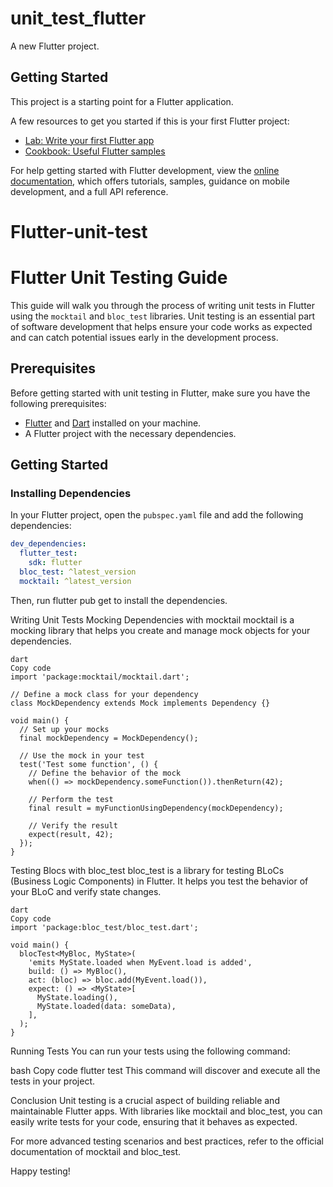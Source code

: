 # unit_test_flutter

A new Flutter project.

## Getting Started

This project is a starting point for a Flutter application.

A few resources to get you started if this is your first Flutter project:

- [Lab: Write your first Flutter app](https://docs.flutter.dev/get-started/codelab)
- [Cookbook: Useful Flutter samples](https://docs.flutter.dev/cookbook)

For help getting started with Flutter development, view the
[online documentation](https://docs.flutter.dev/), which offers tutorials,
samples, guidance on mobile development, and a full API reference.
# Flutter-unit-test

# Flutter Unit Testing Guide

This guide will walk you through the process of writing unit tests in Flutter using the `mocktail` and `bloc_test` libraries. Unit testing is an essential part of software development that helps ensure your code works as expected and can catch potential issues early in the development process.

## Prerequisites

Before getting started with unit testing in Flutter, make sure you have the following prerequisites:

- [Flutter](https://flutter.dev/docs/get-started/install) and [Dart](https://dart.dev/get-dart) installed on your machine.
- A Flutter project with the necessary dependencies.

## Getting Started

### Installing Dependencies

In your Flutter project, open the `pubspec.yaml` file and add the following dependencies:

```yaml
dev_dependencies:
  flutter_test:
    sdk: flutter
  bloc_test: ^latest_version
  mocktail: ^latest_version
  ```
Then, run flutter pub get to install the dependencies.

Writing Unit Tests
Mocking Dependencies with mocktail
mocktail is a mocking library that helps you create and manage mock objects for your dependencies.

```
dart
Copy code
import 'package:mocktail/mocktail.dart';

// Define a mock class for your dependency
class MockDependency extends Mock implements Dependency {}

void main() {
  // Set up your mocks
  final mockDependency = MockDependency();

  // Use the mock in your test
  test('Test some function', () {
    // Define the behavior of the mock
    when(() => mockDependency.someFunction()).thenReturn(42);

    // Perform the test
    final result = myFunctionUsingDependency(mockDependency);

    // Verify the result
    expect(result, 42);
  });
}
```
Testing Blocs with bloc_test
bloc_test is a library for testing BLoCs (Business Logic Components) in Flutter. It helps you test the behavior of your BLoC and verify state changes.

```
dart
Copy code
import 'package:bloc_test/bloc_test.dart';

void main() {
  blocTest<MyBloc, MyState>(
    'emits MyState.loaded when MyEvent.load is added',
    build: () => MyBloc(),
    act: (bloc) => bloc.add(MyEvent.load()),
    expect: () => <MyState>[
      MyState.loading(),
      MyState.loaded(data: someData),
    ],
  );
}
```
Running Tests
You can run your tests using the following command:

bash
Copy code
flutter test
This command will discover and execute all the tests in your project.

Conclusion
Unit testing is a crucial aspect of building reliable and maintainable Flutter apps. With libraries like mocktail and bloc_test, you can easily write tests for your code, ensuring that it behaves as expected.

For more advanced testing scenarios and best practices, refer to the official documentation of mocktail and bloc_test.

Happy testing!
